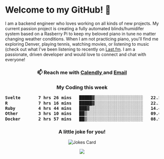<h1> Welcome to my GitHub! 👋 </h1>


  I am a backend engineer who loves working on all kinds of new projects. My current passion project is creating a fully automated blinds/humidifer system based on a Rasberry Pi to keep my beloved piano in tune no matter changing weather conditions. When I am not practicing piano, you'll find me exploring Denver, playing tennis, watching movies, or listening to music (check out what I've been listening to recently on [Last.fm](https://www.last.fm/user/mballa000). I am a passionate, driven developer and would love to connect and chat with everyone!

<h3 align = "center"> 📫 Reach me with <a href = "https://calendly.com/msbrandt00/30min"> Calendly </a> and <a href="mailto:msbrandt00@gmail.com">Email</a> 
 </h3>


 
<div align = "center"
[![Anurag's GitHub stats](https://github-readme-stats.vercel.app/api?username=mbrandt00)](https://github.com/anuraghazra/github-readme-stats)
          </div>
<h3 align="center">
  My Coding this week
<!--START_SECTION:waka-->

```txt
Svelte       7 hrs 26 mins   █████▓░░░░░░░░░░░░░░░░░░░   22.57 %
R            7 hrs 16 mins   █████▓░░░░░░░░░░░░░░░░░░░   22.10 %
Ruby         4 hrs 44 mins   ███▓░░░░░░░░░░░░░░░░░░░░░   14.42 %
Other        3 hrs 10 mins   ██▒░░░░░░░░░░░░░░░░░░░░░░   09.66 %
Docker       2 hrs 57 mins   ██▒░░░░░░░░░░░░░░░░░░░░░░   08.97 %
```

<!--END_SECTION:waka-->

### A little joke for you!

![Jokes Card](https://readme-jokes.vercel.app/api?hideBorder)

<a href="https://www.linkedin.com/in/mbrandt00/"><img src="https://img.shields.io/badge/linkedin-%230077B5.svg?&style=for-the-badge&logo=linkedin&logoColor=white" /></a>
